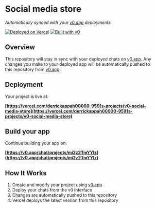 # Social media store

*Automatically synced with your [v0.app](https://v0.app) deployments*

[![Deployed on Vercel](https://img.shields.io/badge/Deployed%20on-Vercel-black?style=for-the-badge&logo=vercel)](https://vercel.com/derrickappah00000-9591s-projects/v0-social-media-store)
[![Built with v0](https://img.shields.io/badge/Built%20with-v0.app-black?style=for-the-badge)](https://v0.app/chat/projects/mi2z2TmYYIz)

## Overview

This repository will stay in sync with your deployed chats on [v0.app](https://v0.app).
Any changes you make to your deployed app will be automatically pushed to this repository from [v0.app](https://v0.app).

## Deployment

Your project is live at:

**[https://vercel.com/derrickappah00000-9591s-projects/v0-social-media-store](https://vercel.com/derrickappah00000-9591s-projects/v0-social-media-store)**

## Build your app

Continue building your app on:

**[https://v0.app/chat/projects/mi2z2TmYYIz](https://v0.app/chat/projects/mi2z2TmYYIz)**

## How It Works

1. Create and modify your project using [v0.app](https://v0.app)
2. Deploy your chats from the v0 interface
3. Changes are automatically pushed to this repository
4. Vercel deploys the latest version from this repository